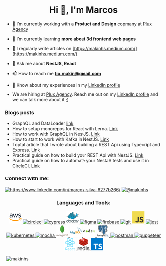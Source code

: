 <h1 align="center">Hi 👋, I'm Marcos</h1>

- 🔭 I’m currently working with a **Product and Design** copmany at [Plux Agency](http://pluxagency.com)

- 🌱 I’m currently learning **more about 3d frontend web pages**

- 📝 I regularly write articles on [https://makinhs.medium.com/](https://makinhs.medium.com/)

- 💬 Ask me about **NestJS, React**

- 📫 How to reach me **tio.makin@gmail.com**

- 📄 Know about my experiences in my [LinkedIn profile](https://www.linkedin.com/in/marcos-silva-6277b266)

- We are hiring at [Plux Agency](http://pluxagency.com). Reach me out on my [LinkedIn profile](https://www.linkedin.com/in/marcos-silva-6277b266) and we can talk more about it ;)


### Blogs posts
<!-- BLOG-POST-LIST:START -->
- GraphQL and DataLoader [link](https://makinhs.medium.com/fieldresolver-and-data-loader-made-easy-with-nestjs-part-5-of-how-to-build-a-graphql-mongodb-e0d3d6f7eeec)
- How to setup monorepos for React with Lerna. [Link](https://javascript.plainenglish.io/how-to-setup-a-monorepo-with-react-and-lerna-with-typescript-5e1be0345a7c)
- How to work with GraphQL in NestJS. [Link](https://javascript.plainenglish.io/graphql-backend-in-nodejs-made-easy-with-nestjs-1489be18b994)
- How to start to work with Kafka in NestJS. [Link](https://javascript.plainenglish.io/a-beginners-introduction-to-kafka-with-typescript-using-nestjs-7c92fe78f638)
- Toptal article that I wrote about building a REST Api using Typecript and Express. [Link](https://www.toptal.com/express-js/nodejs-typescript-rest-api-pt-1)
- Practical guide on how to build your REST Api with NestJS. [Link](https://makinhs.medium.com/creating-a-rest-api-series-with-nestjs-part-01-scaffolding-and-basic-cli-usage-30ace19c5bb8)
- Practical guide on how to automate your NestJS tests and use it in CircleCI. [Link](https://makinhs.medium.com/your-scaffold-for-circleci-automated-tests-nestjs-a64f028cdd3d)
<!-- BLOG-POST-LIST:END -->

<h3 align="left">Connect with me:</h3>
<p align="left">
<a href="https://www.linkedin.com/in/marcos-silva-6277b266/" target="blank"><img align="center" src="https://raw.githubusercontent.com/rahuldkjain/github-profile-readme-generator/master/src/images/icons/Social/linked-in-alt.svg" alt="https://www.linkedin.com/in/marcos-silva-6277b266/" height="30" width="40" /></a>
<a href="https://medium.com/@makinhs" target="blank"><img align="center" src="https://raw.githubusercontent.com/rahuldkjain/github-profile-readme-generator/master/src/images/icons/Social/medium.svg" alt="@makinhs" height="30" width="40" /></a>
</p>

<h3 align="center">Languages and Tools:</h3>
<p align="center"> <a href="https://aws.amazon.com" target="_blank"> <img src="https://raw.githubusercontent.com/devicons/devicon/master/icons/amazonwebservices/amazonwebservices-original-wordmark.svg" alt="aws" width="40" height="40"/> </a> <a href="https://circleci.com" target="_blank"> <img src="https://www.vectorlogo.zone/logos/circleci/circleci-icon.svg" alt="circleci" width="40" height="40"/> </a> <a href="https://www.cypress.io" target="_blank"> <img src="https://raw.githubusercontent.com/simple-icons/simple-icons/6e46ec1fc23b60c8fd0d2f2ff46db82e16dbd75f/icons/cypress.svg" alt="cypress" width="40" height="40"/> </a> <a href="https://www.docker.com/" target="_blank"> <img src="https://raw.githubusercontent.com/devicons/devicon/master/icons/docker/docker-original-wordmark.svg" alt="docker" width="40" height="40"/> </a> <a href="https://www.figma.com/" target="_blank"> <img src="https://www.vectorlogo.zone/logos/figma/figma-icon.svg" alt="figma" width="40" height="40"/> </a> <a href="https://firebase.google.com/" target="_blank"> <img src="https://www.vectorlogo.zone/logos/firebase/firebase-icon.svg" alt="firebase" width="40" height="40"/> </a> <a href="https://git-scm.com/" target="_blank"> <img src="https://www.vectorlogo.zone/logos/git-scm/git-scm-icon.svg" alt="git" width="40" height="40"/> </a> <a href="https://developer.mozilla.org/en-US/docs/Web/JavaScript" target="_blank"> <img src="https://raw.githubusercontent.com/devicons/devicon/master/icons/javascript/javascript-original.svg" alt="javascript" width="40" height="40"/> </a> <a href="https://jestjs.io" target="_blank"> <img src="https://www.vectorlogo.zone/logos/jestjsio/jestjsio-icon.svg" alt="jest" width="40" height="40"/> </a> <a href="https://kubernetes.io" target="_blank"> <img src="https://www.vectorlogo.zone/logos/kubernetes/kubernetes-icon.svg" alt="kubernetes" width="40" height="40"/> </a> <a href="https://mochajs.org" target="_blank"> <img src="https://www.vectorlogo.zone/logos/mochajs/mochajs-icon.svg" alt="mocha" width="40" height="40"/> </a> <a href="https://www.mongodb.com/" target="_blank"> <img src="https://raw.githubusercontent.com/devicons/devicon/master/icons/mongodb/mongodb-original-wordmark.svg" alt="mongodb" width="40" height="40"/> </a> <a href="https://www.mysql.com/" target="_blank"> <img src="https://raw.githubusercontent.com/devicons/devicon/master/icons/mysql/mysql-original-wordmark.svg" alt="mysql" width="40" height="40"/> </a> <a href="https://nodejs.org" target="_blank"> <img src="https://raw.githubusercontent.com/devicons/devicon/master/icons/nodejs/nodejs-original-wordmark.svg" alt="nodejs" width="40" height="40"/> </a> <a href="https://www.postgresql.org" target="_blank"> <img src="https://raw.githubusercontent.com/devicons/devicon/master/icons/postgresql/postgresql-original-wordmark.svg" alt="postgresql" width="40" height="40"/> </a> <a href="https://postman.com" target="_blank"> <img src="https://www.vectorlogo.zone/logos/getpostman/getpostman-icon.svg" alt="postman" width="40" height="40"/> </a> <a href="https://github.com/puppeteer/puppeteer" target="_blank"> <img src="https://www.vectorlogo.zone/logos/pptrdev/pptrdev-official.svg" alt="puppeteer" width="40" height="40"/> </a> <a href="https://reactjs.org/" target="_blank"> <img src="https://raw.githubusercontent.com/devicons/devicon/master/icons/react/react-original-wordmark.svg" alt="react" width="40" height="40"/> </a> <a href="https://redis.io" target="_blank"> <img src="https://raw.githubusercontent.com/devicons/devicon/master/icons/redis/redis-original-wordmark.svg" alt="redis" width="40" height="40"/> </a> <a href="https://www.typescriptlang.org/" target="_blank"> <img src="https://raw.githubusercontent.com/devicons/devicon/master/icons/typescript/typescript-original.svg" alt="typescript" width="40" height="40"/> </a> </p>

<p>&nbsp;<img align="center" src="https://github-readme-stats.vercel.app/api?username=makinhs&show_icons=true&locale=en" alt="makinhs" /></p>
